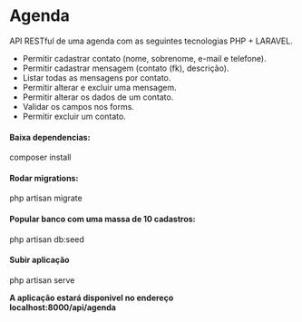 # Agenda
API RESTful de uma agenda com as seguintes tecnologias PHP + LARAVEL.

+ Permitir cadastrar contato (nome, sobrenome, e-mail e telefone). 
+ Permitir cadastrar mensagem (contato (fk), descrição). 
+ Listar todas as mensagens por contato. 
+ Permitir alterar e excluir uma mensagem. 
+ Permitir alterar os dados de um contato. 
+ Validar os campos nos forms. 
+ Permitir excluir um contato. 

<h4>Baixa dependencias:</h4>
composer install

<h4>Rodar migrations:</h4>
php artisan migrate

<h4>Popular banco com uma massa de 10 cadastros:</h4>
php artisan db:seed

<h4>Subir aplicação</h4>
php artisan serve

<p>
<b>A aplicação estará disponivel no endereço<br>
 localhost:8000/api/agenda

